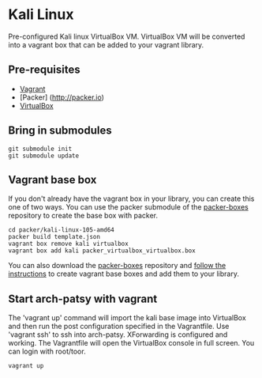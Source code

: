# Kali Linux  

Pre-configured Kali linux VirtualBox VM. VirtualBox VM will be converted into a vagrant box that can be added to your vagrant library.

## Pre-requisites  

* [Vagrant](http://www.vagrantup.com/)  
* [Packer] (http://packer.io)  
* [VirtualBox](https://www.virtualbox.org/)  

## Bring in submodules

	git submodule init  
	git submodule update  

## Vagrant base box

If you don't already have the vagrant box in your library, you can create this one of two ways.  You can use the packer submodule of the [packer-boxes](https://github.com/SocialGeeks/packer-boxes) repository to create the base box with packer.

	cd packer/kali-linux-105-amd64
	packer build template.json   
	vagrant box remove kali virtualbox  
	vagrant box add kali packer_virtualbox_virtualbox.box  

You can also download the [packer-boxes](https://github.com/SocialGeeks/packer-boxes) repository and [follow the instructions](https://github.com/SocialGeeks/packer-boxes/blob/master/README.md) to create vagrant base boxes and add them to your library.  

## Start arch-patsy with vagrant  

The 'vagrant up' command will import the kali base image into VirtualBox and then run the post configuration specified in the Vagrantfile.  Use 'vagrant ssh' to ssh into arch-patsy.  XForwarding is configured and working.  The Vagrantfile will open the VirtualBox console in full screen.  You can login with root/toor.

	vagrant up  

